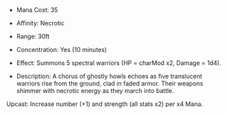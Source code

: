 - Mana Cost: 35
    
- Affinity: Necrotic
    
- Range: 30ft
    
- Concentration: Yes (10 minutes)
    
- Effect: Summons 5 spectral warriors (HP = charMod x2, Damage = 1d4).
    
- Description: A chorus of ghostly howls echoes as five translucent warriors rise from the ground, clad in faded armor. Their weapons shimmer with necrotic energy as they march into battle.
    

Upcast: Increase number (+1) and strength (all stats x2) per x4 Mana.